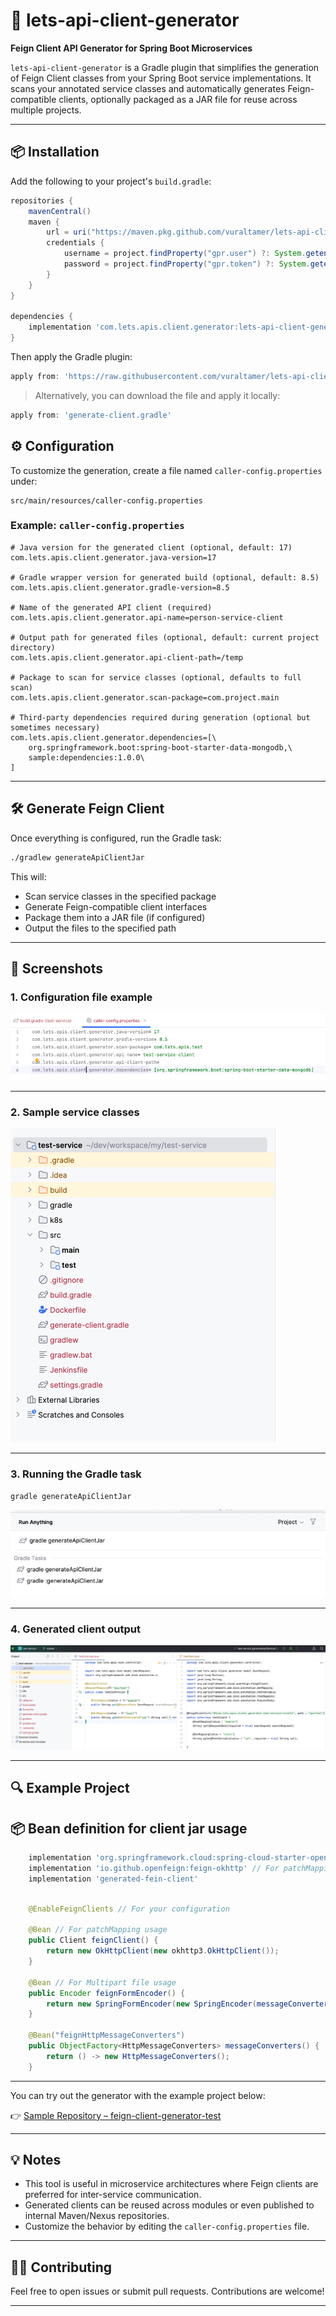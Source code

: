 # 🚀 lets-api-client-generator

**Feign Client API Generator for Spring Boot Microservices**

`lets-api-client-generator` is a Gradle plugin that simplifies the generation of Feign Client classes from your Spring Boot service implementations. It scans your annotated service classes and automatically generates Feign-compatible clients, optionally packaged as a JAR file for reuse across multiple projects.

---

## 📦 Installation

Add the following to your project's `build.gradle`:

```groovy
repositories {
    mavenCentral()
    maven {
        url = uri("https://maven.pkg.github.com/vuraltamer/lets-api-client-generator")
        credentials {
            username = project.findProperty("gpr.user") ?: System.getenv("GITHUB_USERNAME")
            password = project.findProperty("gpr.token") ?: System.getenv("GITHUB_TOKEN")
        }
    }
}

dependencies {
    implementation 'com.lets.apis.client.generator:lets-api-client-generator:1.0.0'
}
```

Then apply the Gradle plugin:

```groovy
apply from: 'https://raw.githubusercontent.com/vuraltamer/lets-api-client-generator/refs/heads/master/doc/generate-client.gradle'
```

> Alternatively, you can download the file and apply it locally:

```groovy
apply from: 'generate-client.gradle'
```

## ⚙️ Configuration

To customize the generation, create a file named `caller-config.properties` under:

```
src/main/resources/caller-config.properties
```

### Example: `caller-config.properties`

```properties
# Java version for the generated client (optional, default: 17)
com.lets.apis.client.generator.java-version=17

# Gradle wrapper version for generated build (optional, default: 8.5)
com.lets.apis.client.generator.gradle-version=8.5

# Name of the generated API client (required)
com.lets.apis.client.generator.api-name=person-service-client

# Output path for generated files (optional, default: current project directory)
com.lets.apis.client.generator.api-client-path=/temp

# Package to scan for service classes (optional, defaults to full scan)
com.lets.apis.client.generator.scan-package=com.project.main

# Third-party dependencies required during generation (optional but sometimes necessary)
com.lets.apis.client.generator.dependencies=[\
    org.springframework.boot:spring-boot-starter-data-mongodb,\
    sample:dependencies:1.0.0\
]
```

---

## 🛠️ Generate Feign Client

Once everything is configured, run the Gradle task:

```bash
./gradlew generateApiClientJar
```

This will:

- Scan service classes in the specified package
- Generate Feign-compatible client interfaces
- Package them into a JAR file (if configured)
- Output the files to the specified path

---

## 📸 Screenshots

### 1. Configuration file example

![caller-config](img/img.png)

---

### 2. Sample service classes

![services](img/img_1.png)

---

### 3. Running the Gradle task

```bash
gradle generateApiClientJar
```

![generate](img/img_2.png)

---

### 4. Generated client output

![output](img/img_3.png)

---

## 🔍 Example Project


## 📦 Bean definition for client jar usage

```groovy
    implementation 'org.springframework.cloud:spring-cloud-starter-openfeign'
    implementation 'io.github.openfeign:feign-okhttp' // For patchMapping usage
    implementation 'generated-fein-client'
```

```java

    @EnableFeignClients // For your configuration
    
    @Bean // For patchMapping usage
    public Client feignClient() {
        return new OkHttpClient(new okhttp3.OkHttpClient());
    }

    @Bean // For Multipart file usage
    public Encoder feignFormEncoder() {
        return new SpringFormEncoder(new SpringEncoder(messageConverters()));
    }

    @Bean("feignHttpMessageConverters")
    public ObjectFactory<HttpMessageConverters> messageConverters() {
        return () -> new HttpMessageConverters();
    }
```

---

You can try out the generator with the example project below:

👉 [Sample Repository – feign-client-generator-test](https://github.com/vuraltamer/feign-client-generator-test)

---

## 💡 Notes

- This tool is useful in microservice architectures where Feign clients are preferred for inter-service communication.
- Generated clients can be reused across modules or even published to internal Maven/Nexus repositories.
- Customize the behavior by editing the `caller-config.properties` file.

---

## 🧑‍💻 Contributing

Feel free to open issues or submit pull requests. Contributions are welcome!

---